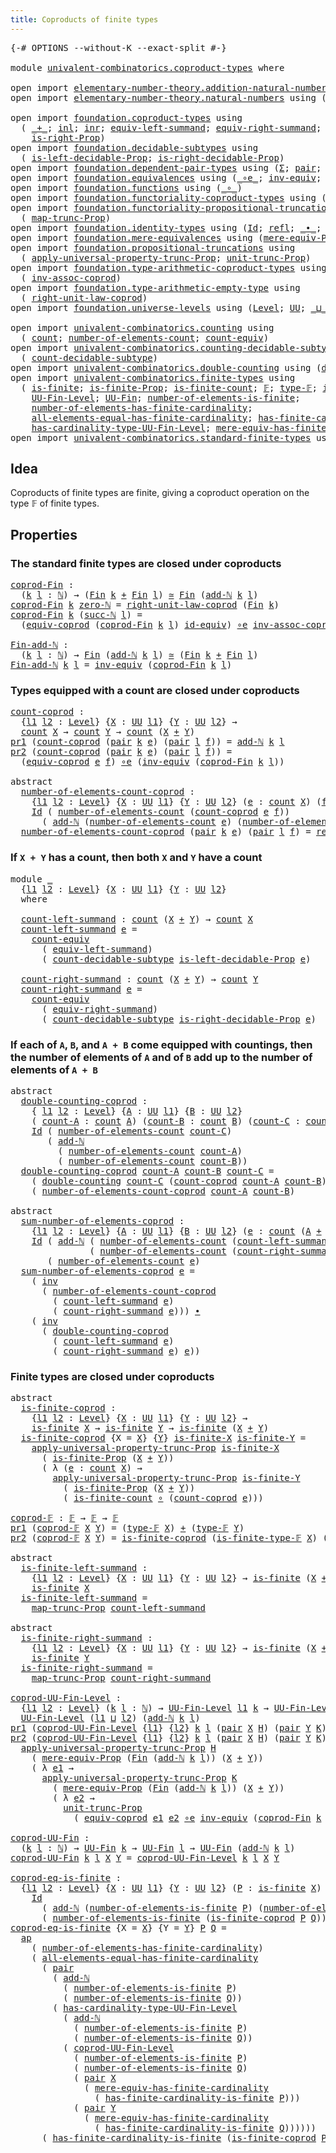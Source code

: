 ```yaml
---
title: Coproducts of finite types
---
```


<pre class="Agda"><a id="52" class="Symbol">{-#</a> <a id="56" class="Keyword">OPTIONS</a> <a id="64" class="Pragma">--without-K</a> <a id="76" class="Pragma">--exact-split</a> <a id="90" class="Symbol">#-}</a>

<a id="95" class="Keyword">module</a> <a id="102" href="univalent-combinatorics.coproduct-types.html" class="Module">univalent-combinatorics.coproduct-types</a> <a id="142" class="Keyword">where</a>

<a id="149" class="Keyword">open</a> <a id="154" class="Keyword">import</a> <a id="161" href="elementary-number-theory.addition-natural-numbers.html" class="Module">elementary-number-theory.addition-natural-numbers</a> <a id="211" class="Keyword">using</a> <a id="217" class="Symbol">(</a><a id="218" href="elementary-number-theory.addition-natural-numbers.html#1096" class="Function">add-ℕ</a><a id="223" class="Symbol">)</a>
<a id="225" class="Keyword">open</a> <a id="230" class="Keyword">import</a> <a id="237" href="elementary-number-theory.natural-numbers.html" class="Module">elementary-number-theory.natural-numbers</a> <a id="278" class="Keyword">using</a> <a id="284" class="Symbol">(</a><a id="285" href="elementary-number-theory.natural-numbers.html#1548" class="Datatype">ℕ</a><a id="286" class="Symbol">;</a> <a id="288" href="elementary-number-theory.natural-numbers.html#1569" class="InductiveConstructor">zero-ℕ</a><a id="294" class="Symbol">;</a> <a id="296" href="elementary-number-theory.natural-numbers.html#1582" class="InductiveConstructor">succ-ℕ</a><a id="302" class="Symbol">)</a>

<a id="305" class="Keyword">open</a> <a id="310" class="Keyword">import</a> <a id="317" href="foundation.coproduct-types.html" class="Module">foundation.coproduct-types</a> <a id="344" class="Keyword">using</a>
  <a id="352" class="Symbol">(</a> <a id="354" href="foundation.coproduct-types.html#1181" class="Datatype Operator">_+_</a><a id="357" class="Symbol">;</a> <a id="359" href="foundation.coproduct-types.html#1249" class="InductiveConstructor">inl</a><a id="362" class="Symbol">;</a> <a id="364" href="foundation.coproduct-types.html#1267" class="InductiveConstructor">inr</a><a id="367" class="Symbol">;</a> <a id="369" href="foundation.coproduct-types.html#3430" class="Function">equiv-left-summand</a><a id="387" class="Symbol">;</a> <a id="389" href="foundation.coproduct-types.html#4460" class="Function">equiv-right-summand</a><a id="408" class="Symbol">;</a> <a id="410" href="foundation.coproduct-types.html#1641" class="Function">is-left-Prop</a><a id="422" class="Symbol">;</a>
    <a id="428" href="foundation.coproduct-types.html#1935" class="Function">is-right-Prop</a><a id="441" class="Symbol">)</a>
<a id="443" class="Keyword">open</a> <a id="448" class="Keyword">import</a> <a id="455" href="foundation.decidable-subtypes.html" class="Module">foundation.decidable-subtypes</a> <a id="485" class="Keyword">using</a>
  <a id="493" class="Symbol">(</a> <a id="495" href="foundation.decidable-subtypes.html#3866" class="Function">is-left-decidable-Prop</a><a id="517" class="Symbol">;</a> <a id="519" href="foundation.decidable-subtypes.html#4263" class="Function">is-right-decidable-Prop</a><a id="542" class="Symbol">)</a>
<a id="544" class="Keyword">open</a> <a id="549" class="Keyword">import</a> <a id="556" href="foundation.dependent-pair-types.html" class="Module">foundation.dependent-pair-types</a> <a id="588" class="Keyword">using</a> <a id="594" class="Symbol">(</a><a id="595" href="foundation-core.dependent-pair-types.html#515" class="Record">Σ</a><a id="596" class="Symbol">;</a> <a id="598" href="foundation-core.dependent-pair-types.html#588" class="InductiveConstructor">pair</a><a id="602" class="Symbol">;</a> <a id="604" href="foundation-core.dependent-pair-types.html#605" class="Field">pr1</a><a id="607" class="Symbol">;</a> <a id="609" href="foundation-core.dependent-pair-types.html#617" class="Field">pr2</a><a id="612" class="Symbol">)</a>
<a id="614" class="Keyword">open</a> <a id="619" class="Keyword">import</a> <a id="626" href="foundation.equivalences.html" class="Module">foundation.equivalences</a> <a id="650" class="Keyword">using</a> <a id="656" class="Symbol">(</a><a id="657" href="foundation-core.equivalences.html#7869" class="Function Operator">_∘e_</a><a id="661" class="Symbol">;</a> <a id="663" href="foundation-core.equivalences.html#5721" class="Function">inv-equiv</a><a id="672" class="Symbol">;</a> <a id="674" href="foundation-core.equivalences.html#1621" class="Function Operator">_≃_</a><a id="677" class="Symbol">;</a> <a id="679" href="foundation-core.equivalences.html#2494" class="Function">id-equiv</a><a id="687" class="Symbol">)</a>
<a id="689" class="Keyword">open</a> <a id="694" class="Keyword">import</a> <a id="701" href="foundation.functions.html" class="Module">foundation.functions</a> <a id="722" class="Keyword">using</a> <a id="728" class="Symbol">(</a><a id="729" href="foundation-core.functions.html#420" class="Function Operator">_∘_</a><a id="732" class="Symbol">)</a>
<a id="734" class="Keyword">open</a> <a id="739" class="Keyword">import</a> <a id="746" href="foundation.functoriality-coproduct-types.html" class="Module">foundation.functoriality-coproduct-types</a> <a id="787" class="Keyword">using</a> <a id="793" class="Symbol">(</a><a id="794" href="foundation.functoriality-coproduct-types.html#7399" class="Function">equiv-coprod</a><a id="806" class="Symbol">)</a>
<a id="808" class="Keyword">open</a> <a id="813" class="Keyword">import</a> <a id="820" href="foundation.functoriality-propositional-truncation.html" class="Module">foundation.functoriality-propositional-truncation</a> <a id="870" class="Keyword">using</a>
  <a id="878" class="Symbol">(</a> <a id="880" href="foundation.functoriality-propositional-truncation.html#1456" class="Function">map-trunc-Prop</a><a id="894" class="Symbol">)</a>
<a id="896" class="Keyword">open</a> <a id="901" class="Keyword">import</a> <a id="908" href="foundation.identity-types.html" class="Module">foundation.identity-types</a> <a id="934" class="Keyword">using</a> <a id="940" class="Symbol">(</a><a id="941" href="foundation-core.identity-types.html#1767" class="Datatype">Id</a><a id="943" class="Symbol">;</a> <a id="945" href="foundation-core.identity-types.html#1820" class="InductiveConstructor">refl</a><a id="949" class="Symbol">;</a> <a id="951" href="foundation-core.identity-types.html#2425" class="Function Operator">_∙_</a><a id="954" class="Symbol">;</a> <a id="956" href="foundation-core.identity-types.html#2729" class="Function">inv</a><a id="959" class="Symbol">;</a> <a id="961" href="foundation-core.identity-types.html#4003" class="Function">ap</a><a id="963" class="Symbol">)</a>
<a id="965" class="Keyword">open</a> <a id="970" class="Keyword">import</a> <a id="977" href="foundation.mere-equivalences.html" class="Module">foundation.mere-equivalences</a> <a id="1006" class="Keyword">using</a> <a id="1012" class="Symbol">(</a><a id="1013" href="foundation.mere-equivalences.html#1301" class="Function">mere-equiv-Prop</a><a id="1028" class="Symbol">)</a>
<a id="1030" class="Keyword">open</a> <a id="1035" class="Keyword">import</a> <a id="1042" href="foundation.propositional-truncations.html" class="Module">foundation.propositional-truncations</a> <a id="1079" class="Keyword">using</a>
  <a id="1087" class="Symbol">(</a> <a id="1089" href="foundation.propositional-truncations.html#5775" class="Function">apply-universal-property-trunc-Prop</a><a id="1124" class="Symbol">;</a> <a id="1126" href="foundation.propositional-truncations.html#2293" class="Function">unit-trunc-Prop</a><a id="1141" class="Symbol">)</a>
<a id="1143" class="Keyword">open</a> <a id="1148" class="Keyword">import</a> <a id="1155" href="foundation.type-arithmetic-coproduct-types.html" class="Module">foundation.type-arithmetic-coproduct-types</a> <a id="1198" class="Keyword">using</a>
  <a id="1206" class="Symbol">(</a> <a id="1208" href="foundation.type-arithmetic-coproduct-types.html#3666" class="Function">inv-assoc-coprod</a><a id="1224" class="Symbol">)</a>
<a id="1226" class="Keyword">open</a> <a id="1231" class="Keyword">import</a> <a id="1238" href="foundation.type-arithmetic-empty-type.html" class="Module">foundation.type-arithmetic-empty-type</a> <a id="1276" class="Keyword">using</a>
  <a id="1284" class="Symbol">(</a> <a id="1286" href="foundation.type-arithmetic-empty-type.html#10598" class="Function">right-unit-law-coprod</a><a id="1307" class="Symbol">)</a>
<a id="1309" class="Keyword">open</a> <a id="1314" class="Keyword">import</a> <a id="1321" href="foundation.universe-levels.html" class="Module">foundation.universe-levels</a> <a id="1348" class="Keyword">using</a> <a id="1354" class="Symbol">(</a><a id="1355" href="Agda.Primitive.html#597" class="Postulate">Level</a><a id="1360" class="Symbol">;</a> <a id="1362" href="foundation-core.universe-levels.html#235" class="Primitive">UU</a><a id="1364" class="Symbol">;</a> <a id="1366" href="Agda.Primitive.html#810" class="Primitive Operator">_⊔_</a><a id="1369" class="Symbol">)</a>

<a id="1372" class="Keyword">open</a> <a id="1377" class="Keyword">import</a> <a id="1384" href="univalent-combinatorics.counting.html" class="Module">univalent-combinatorics.counting</a> <a id="1417" class="Keyword">using</a>
  <a id="1425" class="Symbol">(</a> <a id="1427" href="univalent-combinatorics.counting.html#1901" class="Function">count</a><a id="1432" class="Symbol">;</a> <a id="1434" href="univalent-combinatorics.counting.html#2029" class="Function">number-of-elements-count</a><a id="1458" class="Symbol">;</a> <a id="1460" href="univalent-combinatorics.counting.html#3395" class="Function">count-equiv</a><a id="1471" class="Symbol">)</a>
<a id="1473" class="Keyword">open</a> <a id="1478" class="Keyword">import</a> <a id="1485" href="univalent-combinatorics.counting-decidable-subtypes.html" class="Module">univalent-combinatorics.counting-decidable-subtypes</a> <a id="1537" class="Keyword">using</a>
  <a id="1545" class="Symbol">(</a> <a id="1547" href="univalent-combinatorics.counting-decidable-subtypes.html#4574" class="Function">count-decidable-subtype</a><a id="1570" class="Symbol">)</a>
<a id="1572" class="Keyword">open</a> <a id="1577" class="Keyword">import</a> <a id="1584" href="univalent-combinatorics.double-counting.html" class="Module">univalent-combinatorics.double-counting</a> <a id="1624" class="Keyword">using</a> <a id="1630" class="Symbol">(</a><a id="1631" href="univalent-combinatorics.double-counting.html#1110" class="Function">double-counting</a><a id="1646" class="Symbol">)</a>
<a id="1648" class="Keyword">open</a> <a id="1653" class="Keyword">import</a> <a id="1660" href="univalent-combinatorics.finite-types.html" class="Module">univalent-combinatorics.finite-types</a> <a id="1697" class="Keyword">using</a>
  <a id="1705" class="Symbol">(</a> <a id="1707" href="univalent-combinatorics.finite-types.html#4134" class="Function">is-finite</a><a id="1716" class="Symbol">;</a> <a id="1718" href="univalent-combinatorics.finite-types.html#4043" class="Function">is-finite-Prop</a><a id="1732" class="Symbol">;</a> <a id="1734" href="univalent-combinatorics.finite-types.html#4373" class="Function">is-finite-count</a><a id="1749" class="Symbol">;</a> <a id="1751" href="univalent-combinatorics.finite-types.html#4873" class="Function">𝔽</a><a id="1752" class="Symbol">;</a> <a id="1754" href="univalent-combinatorics.finite-types.html#4912" class="Function">type-𝔽</a><a id="1760" class="Symbol">;</a> <a id="1762" href="univalent-combinatorics.finite-types.html#4957" class="Function">is-finite-type-𝔽</a><a id="1778" class="Symbol">;</a>
    <a id="1784" href="univalent-combinatorics.finite-types.html#5385" class="Function">UU-Fin-Level</a><a id="1796" class="Symbol">;</a> <a id="1798" href="univalent-combinatorics.finite-types.html#5852" class="Function">UU-Fin</a><a id="1804" class="Symbol">;</a> <a id="1806" href="univalent-combinatorics.finite-types.html#12633" class="Function">number-of-elements-is-finite</a><a id="1834" class="Symbol">;</a>
    <a id="1840" href="univalent-combinatorics.finite-types.html#6290" class="Function">number-of-elements-has-finite-cardinality</a><a id="1881" class="Symbol">;</a>
    <a id="1887" href="univalent-combinatorics.finite-types.html#10667" class="Function">all-elements-equal-has-finite-cardinality</a><a id="1928" class="Symbol">;</a> <a id="1930" href="univalent-combinatorics.finite-types.html#12396" class="Function">has-finite-cardinality-is-finite</a><a id="1962" class="Symbol">;</a>
    <a id="1968" href="univalent-combinatorics.finite-types.html#5588" class="Function">has-cardinality-type-UU-Fin-Level</a><a id="2001" class="Symbol">;</a> <a id="2003" href="univalent-combinatorics.finite-types.html#6450" class="Function">mere-equiv-has-finite-cardinality</a><a id="2036" class="Symbol">)</a>
<a id="2038" class="Keyword">open</a> <a id="2043" class="Keyword">import</a> <a id="2050" href="univalent-combinatorics.standard-finite-types.html" class="Module">univalent-combinatorics.standard-finite-types</a> <a id="2096" class="Keyword">using</a> <a id="2102" class="Symbol">(</a><a id="2103" href="univalent-combinatorics.standard-finite-types.html#2392" class="Function">Fin</a><a id="2106" class="Symbol">)</a>
</pre>
## Idea

Coproducts of finite types are finite, giving a coproduct operation on the type 𝔽 of finite types.

## Properties

### The standard finite types are closed under coproducts

<pre class="Agda"><a id="coprod-Fin"></a><a id="2304" href="univalent-combinatorics.coproduct-types.html#2304" class="Function">coprod-Fin</a> <a id="2315" class="Symbol">:</a>
  <a id="2319" class="Symbol">(</a><a id="2320" href="univalent-combinatorics.coproduct-types.html#2320" class="Bound">k</a> <a id="2322" href="univalent-combinatorics.coproduct-types.html#2322" class="Bound">l</a> <a id="2324" class="Symbol">:</a> <a id="2326" href="elementary-number-theory.natural-numbers.html#1548" class="Datatype">ℕ</a><a id="2327" class="Symbol">)</a> <a id="2329" class="Symbol">→</a> <a id="2331" class="Symbol">(</a><a id="2332" href="univalent-combinatorics.standard-finite-types.html#2392" class="Function">Fin</a> <a id="2336" href="univalent-combinatorics.coproduct-types.html#2320" class="Bound">k</a> <a id="2338" href="foundation.coproduct-types.html#1181" class="Datatype Operator">+</a> <a id="2340" href="univalent-combinatorics.standard-finite-types.html#2392" class="Function">Fin</a> <a id="2344" href="univalent-combinatorics.coproduct-types.html#2322" class="Bound">l</a><a id="2345" class="Symbol">)</a> <a id="2347" href="foundation-core.equivalences.html#1621" class="Function Operator">≃</a> <a id="2349" href="univalent-combinatorics.standard-finite-types.html#2392" class="Function">Fin</a> <a id="2353" class="Symbol">(</a><a id="2354" href="elementary-number-theory.addition-natural-numbers.html#1096" class="Function">add-ℕ</a> <a id="2360" href="univalent-combinatorics.coproduct-types.html#2320" class="Bound">k</a> <a id="2362" href="univalent-combinatorics.coproduct-types.html#2322" class="Bound">l</a><a id="2363" class="Symbol">)</a>
<a id="2365" href="univalent-combinatorics.coproduct-types.html#2304" class="Function">coprod-Fin</a> <a id="2376" href="univalent-combinatorics.coproduct-types.html#2376" class="Bound">k</a> <a id="2378" href="elementary-number-theory.natural-numbers.html#1569" class="InductiveConstructor">zero-ℕ</a> <a id="2385" class="Symbol">=</a> <a id="2387" href="foundation.type-arithmetic-empty-type.html#10598" class="Function">right-unit-law-coprod</a> <a id="2409" class="Symbol">(</a><a id="2410" href="univalent-combinatorics.standard-finite-types.html#2392" class="Function">Fin</a> <a id="2414" href="univalent-combinatorics.coproduct-types.html#2376" class="Bound">k</a><a id="2415" class="Symbol">)</a>
<a id="2417" href="univalent-combinatorics.coproduct-types.html#2304" class="Function">coprod-Fin</a> <a id="2428" href="univalent-combinatorics.coproduct-types.html#2428" class="Bound">k</a> <a id="2430" class="Symbol">(</a><a id="2431" href="elementary-number-theory.natural-numbers.html#1582" class="InductiveConstructor">succ-ℕ</a> <a id="2438" href="univalent-combinatorics.coproduct-types.html#2438" class="Bound">l</a><a id="2439" class="Symbol">)</a> <a id="2441" class="Symbol">=</a>
  <a id="2445" class="Symbol">(</a><a id="2446" href="foundation.functoriality-coproduct-types.html#7399" class="Function">equiv-coprod</a> <a id="2459" class="Symbol">(</a><a id="2460" href="univalent-combinatorics.coproduct-types.html#2304" class="Function">coprod-Fin</a> <a id="2471" href="univalent-combinatorics.coproduct-types.html#2428" class="Bound">k</a> <a id="2473" href="univalent-combinatorics.coproduct-types.html#2438" class="Bound">l</a><a id="2474" class="Symbol">)</a> <a id="2476" href="foundation-core.equivalences.html#2494" class="Function">id-equiv</a><a id="2484" class="Symbol">)</a> <a id="2486" href="foundation-core.equivalences.html#7869" class="Function Operator">∘e</a> <a id="2489" href="foundation.type-arithmetic-coproduct-types.html#3666" class="Function">inv-assoc-coprod</a>

<a id="Fin-add-ℕ"></a><a id="2507" href="univalent-combinatorics.coproduct-types.html#2507" class="Function">Fin-add-ℕ</a> <a id="2517" class="Symbol">:</a>
  <a id="2521" class="Symbol">(</a><a id="2522" href="univalent-combinatorics.coproduct-types.html#2522" class="Bound">k</a> <a id="2524" href="univalent-combinatorics.coproduct-types.html#2524" class="Bound">l</a> <a id="2526" class="Symbol">:</a> <a id="2528" href="elementary-number-theory.natural-numbers.html#1548" class="Datatype">ℕ</a><a id="2529" class="Symbol">)</a> <a id="2531" class="Symbol">→</a> <a id="2533" href="univalent-combinatorics.standard-finite-types.html#2392" class="Function">Fin</a> <a id="2537" class="Symbol">(</a><a id="2538" href="elementary-number-theory.addition-natural-numbers.html#1096" class="Function">add-ℕ</a> <a id="2544" href="univalent-combinatorics.coproduct-types.html#2522" class="Bound">k</a> <a id="2546" href="univalent-combinatorics.coproduct-types.html#2524" class="Bound">l</a><a id="2547" class="Symbol">)</a> <a id="2549" href="foundation-core.equivalences.html#1621" class="Function Operator">≃</a> <a id="2551" class="Symbol">(</a><a id="2552" href="univalent-combinatorics.standard-finite-types.html#2392" class="Function">Fin</a> <a id="2556" href="univalent-combinatorics.coproduct-types.html#2522" class="Bound">k</a> <a id="2558" href="foundation.coproduct-types.html#1181" class="Datatype Operator">+</a> <a id="2560" href="univalent-combinatorics.standard-finite-types.html#2392" class="Function">Fin</a> <a id="2564" href="univalent-combinatorics.coproduct-types.html#2524" class="Bound">l</a><a id="2565" class="Symbol">)</a>
<a id="2567" href="univalent-combinatorics.coproduct-types.html#2507" class="Function">Fin-add-ℕ</a> <a id="2577" href="univalent-combinatorics.coproduct-types.html#2577" class="Bound">k</a> <a id="2579" href="univalent-combinatorics.coproduct-types.html#2579" class="Bound">l</a> <a id="2581" class="Symbol">=</a> <a id="2583" href="foundation-core.equivalences.html#5721" class="Function">inv-equiv</a> <a id="2593" class="Symbol">(</a><a id="2594" href="univalent-combinatorics.coproduct-types.html#2304" class="Function">coprod-Fin</a> <a id="2605" href="univalent-combinatorics.coproduct-types.html#2577" class="Bound">k</a> <a id="2607" href="univalent-combinatorics.coproduct-types.html#2579" class="Bound">l</a><a id="2608" class="Symbol">)</a>
</pre>
### Types equipped with a count are closed under coproducts

<pre class="Agda"><a id="count-coprod"></a><a id="2684" href="univalent-combinatorics.coproduct-types.html#2684" class="Function">count-coprod</a> <a id="2697" class="Symbol">:</a>
  <a id="2701" class="Symbol">{</a><a id="2702" href="univalent-combinatorics.coproduct-types.html#2702" class="Bound">l1</a> <a id="2705" href="univalent-combinatorics.coproduct-types.html#2705" class="Bound">l2</a> <a id="2708" class="Symbol">:</a> <a id="2710" href="Agda.Primitive.html#597" class="Postulate">Level</a><a id="2715" class="Symbol">}</a> <a id="2717" class="Symbol">{</a><a id="2718" href="univalent-combinatorics.coproduct-types.html#2718" class="Bound">X</a> <a id="2720" class="Symbol">:</a> <a id="2722" href="foundation-core.universe-levels.html#235" class="Primitive">UU</a> <a id="2725" href="univalent-combinatorics.coproduct-types.html#2702" class="Bound">l1</a><a id="2727" class="Symbol">}</a> <a id="2729" class="Symbol">{</a><a id="2730" href="univalent-combinatorics.coproduct-types.html#2730" class="Bound">Y</a> <a id="2732" class="Symbol">:</a> <a id="2734" href="foundation-core.universe-levels.html#235" class="Primitive">UU</a> <a id="2737" href="univalent-combinatorics.coproduct-types.html#2705" class="Bound">l2</a><a id="2739" class="Symbol">}</a> <a id="2741" class="Symbol">→</a>
  <a id="2745" href="univalent-combinatorics.counting.html#1901" class="Function">count</a> <a id="2751" href="univalent-combinatorics.coproduct-types.html#2718" class="Bound">X</a> <a id="2753" class="Symbol">→</a> <a id="2755" href="univalent-combinatorics.counting.html#1901" class="Function">count</a> <a id="2761" href="univalent-combinatorics.coproduct-types.html#2730" class="Bound">Y</a> <a id="2763" class="Symbol">→</a> <a id="2765" href="univalent-combinatorics.counting.html#1901" class="Function">count</a> <a id="2771" class="Symbol">(</a><a id="2772" href="univalent-combinatorics.coproduct-types.html#2718" class="Bound">X</a> <a id="2774" href="foundation.coproduct-types.html#1181" class="Datatype Operator">+</a> <a id="2776" href="univalent-combinatorics.coproduct-types.html#2730" class="Bound">Y</a><a id="2777" class="Symbol">)</a>
<a id="2779" href="foundation-core.dependent-pair-types.html#605" class="Field">pr1</a> <a id="2783" class="Symbol">(</a><a id="2784" href="univalent-combinatorics.coproduct-types.html#2684" class="Function">count-coprod</a> <a id="2797" class="Symbol">(</a><a id="2798" href="foundation-core.dependent-pair-types.html#588" class="InductiveConstructor">pair</a> <a id="2803" href="univalent-combinatorics.coproduct-types.html#2803" class="Bound">k</a> <a id="2805" href="univalent-combinatorics.coproduct-types.html#2805" class="Bound">e</a><a id="2806" class="Symbol">)</a> <a id="2808" class="Symbol">(</a><a id="2809" href="foundation-core.dependent-pair-types.html#588" class="InductiveConstructor">pair</a> <a id="2814" href="univalent-combinatorics.coproduct-types.html#2814" class="Bound">l</a> <a id="2816" href="univalent-combinatorics.coproduct-types.html#2816" class="Bound">f</a><a id="2817" class="Symbol">))</a> <a id="2820" class="Symbol">=</a> <a id="2822" href="elementary-number-theory.addition-natural-numbers.html#1096" class="Function">add-ℕ</a> <a id="2828" href="univalent-combinatorics.coproduct-types.html#2803" class="Bound">k</a> <a id="2830" href="univalent-combinatorics.coproduct-types.html#2814" class="Bound">l</a>
<a id="2832" href="foundation-core.dependent-pair-types.html#617" class="Field">pr2</a> <a id="2836" class="Symbol">(</a><a id="2837" href="univalent-combinatorics.coproduct-types.html#2684" class="Function">count-coprod</a> <a id="2850" class="Symbol">(</a><a id="2851" href="foundation-core.dependent-pair-types.html#588" class="InductiveConstructor">pair</a> <a id="2856" href="univalent-combinatorics.coproduct-types.html#2856" class="Bound">k</a> <a id="2858" href="univalent-combinatorics.coproduct-types.html#2858" class="Bound">e</a><a id="2859" class="Symbol">)</a> <a id="2861" class="Symbol">(</a><a id="2862" href="foundation-core.dependent-pair-types.html#588" class="InductiveConstructor">pair</a> <a id="2867" href="univalent-combinatorics.coproduct-types.html#2867" class="Bound">l</a> <a id="2869" href="univalent-combinatorics.coproduct-types.html#2869" class="Bound">f</a><a id="2870" class="Symbol">))</a> <a id="2873" class="Symbol">=</a>
  <a id="2877" class="Symbol">(</a><a id="2878" href="foundation.functoriality-coproduct-types.html#7399" class="Function">equiv-coprod</a> <a id="2891" href="univalent-combinatorics.coproduct-types.html#2858" class="Bound">e</a> <a id="2893" href="univalent-combinatorics.coproduct-types.html#2869" class="Bound">f</a><a id="2894" class="Symbol">)</a> <a id="2896" href="foundation-core.equivalences.html#7869" class="Function Operator">∘e</a> <a id="2899" class="Symbol">(</a><a id="2900" href="foundation-core.equivalences.html#5721" class="Function">inv-equiv</a> <a id="2910" class="Symbol">(</a><a id="2911" href="univalent-combinatorics.coproduct-types.html#2304" class="Function">coprod-Fin</a> <a id="2922" href="univalent-combinatorics.coproduct-types.html#2856" class="Bound">k</a> <a id="2924" href="univalent-combinatorics.coproduct-types.html#2867" class="Bound">l</a><a id="2925" class="Symbol">))</a>

<a id="2929" class="Keyword">abstract</a>
  <a id="number-of-elements-count-coprod"></a><a id="2940" href="univalent-combinatorics.coproduct-types.html#2940" class="Function">number-of-elements-count-coprod</a> <a id="2972" class="Symbol">:</a>
    <a id="2978" class="Symbol">{</a><a id="2979" href="univalent-combinatorics.coproduct-types.html#2979" class="Bound">l1</a> <a id="2982" href="univalent-combinatorics.coproduct-types.html#2982" class="Bound">l2</a> <a id="2985" class="Symbol">:</a> <a id="2987" href="Agda.Primitive.html#597" class="Postulate">Level</a><a id="2992" class="Symbol">}</a> <a id="2994" class="Symbol">{</a><a id="2995" href="univalent-combinatorics.coproduct-types.html#2995" class="Bound">X</a> <a id="2997" class="Symbol">:</a> <a id="2999" href="foundation-core.universe-levels.html#235" class="Primitive">UU</a> <a id="3002" href="univalent-combinatorics.coproduct-types.html#2979" class="Bound">l1</a><a id="3004" class="Symbol">}</a> <a id="3006" class="Symbol">{</a><a id="3007" href="univalent-combinatorics.coproduct-types.html#3007" class="Bound">Y</a> <a id="3009" class="Symbol">:</a> <a id="3011" href="foundation-core.universe-levels.html#235" class="Primitive">UU</a> <a id="3014" href="univalent-combinatorics.coproduct-types.html#2982" class="Bound">l2</a><a id="3016" class="Symbol">}</a> <a id="3018" class="Symbol">(</a><a id="3019" href="univalent-combinatorics.coproduct-types.html#3019" class="Bound">e</a> <a id="3021" class="Symbol">:</a> <a id="3023" href="univalent-combinatorics.counting.html#1901" class="Function">count</a> <a id="3029" href="univalent-combinatorics.coproduct-types.html#2995" class="Bound">X</a><a id="3030" class="Symbol">)</a> <a id="3032" class="Symbol">(</a><a id="3033" href="univalent-combinatorics.coproduct-types.html#3033" class="Bound">f</a> <a id="3035" class="Symbol">:</a> <a id="3037" href="univalent-combinatorics.counting.html#1901" class="Function">count</a> <a id="3043" href="univalent-combinatorics.coproduct-types.html#3007" class="Bound">Y</a><a id="3044" class="Symbol">)</a> <a id="3046" class="Symbol">→</a>
    <a id="3052" href="foundation-core.identity-types.html#1767" class="Datatype">Id</a> <a id="3055" class="Symbol">(</a> <a id="3057" href="univalent-combinatorics.counting.html#2029" class="Function">number-of-elements-count</a> <a id="3082" class="Symbol">(</a><a id="3083" href="univalent-combinatorics.coproduct-types.html#2684" class="Function">count-coprod</a> <a id="3096" href="univalent-combinatorics.coproduct-types.html#3019" class="Bound">e</a> <a id="3098" href="univalent-combinatorics.coproduct-types.html#3033" class="Bound">f</a><a id="3099" class="Symbol">))</a>
      <a id="3108" class="Symbol">(</a> <a id="3110" href="elementary-number-theory.addition-natural-numbers.html#1096" class="Function">add-ℕ</a> <a id="3116" class="Symbol">(</a><a id="3117" href="univalent-combinatorics.counting.html#2029" class="Function">number-of-elements-count</a> <a id="3142" href="univalent-combinatorics.coproduct-types.html#3019" class="Bound">e</a><a id="3143" class="Symbol">)</a> <a id="3145" class="Symbol">(</a><a id="3146" href="univalent-combinatorics.counting.html#2029" class="Function">number-of-elements-count</a> <a id="3171" href="univalent-combinatorics.coproduct-types.html#3033" class="Bound">f</a><a id="3172" class="Symbol">))</a>
  <a id="3177" href="univalent-combinatorics.coproduct-types.html#2940" class="Function">number-of-elements-count-coprod</a> <a id="3209" class="Symbol">(</a><a id="3210" href="foundation-core.dependent-pair-types.html#588" class="InductiveConstructor">pair</a> <a id="3215" href="univalent-combinatorics.coproduct-types.html#3215" class="Bound">k</a> <a id="3217" href="univalent-combinatorics.coproduct-types.html#3217" class="Bound">e</a><a id="3218" class="Symbol">)</a> <a id="3220" class="Symbol">(</a><a id="3221" href="foundation-core.dependent-pair-types.html#588" class="InductiveConstructor">pair</a> <a id="3226" href="univalent-combinatorics.coproduct-types.html#3226" class="Bound">l</a> <a id="3228" href="univalent-combinatorics.coproduct-types.html#3228" class="Bound">f</a><a id="3229" class="Symbol">)</a> <a id="3231" class="Symbol">=</a> <a id="3233" href="foundation-core.identity-types.html#1820" class="InductiveConstructor">refl</a>
</pre>
### If `X + Y` has a count, then both `X` and `Y` have a count

<pre class="Agda"><a id="3315" class="Keyword">module</a> <a id="3322" href="univalent-combinatorics.coproduct-types.html#3322" class="Module">_</a>
  <a id="3326" class="Symbol">{</a><a id="3327" href="univalent-combinatorics.coproduct-types.html#3327" class="Bound">l1</a> <a id="3330" href="univalent-combinatorics.coproduct-types.html#3330" class="Bound">l2</a> <a id="3333" class="Symbol">:</a> <a id="3335" href="Agda.Primitive.html#597" class="Postulate">Level</a><a id="3340" class="Symbol">}</a> <a id="3342" class="Symbol">{</a><a id="3343" href="univalent-combinatorics.coproduct-types.html#3343" class="Bound">X</a> <a id="3345" class="Symbol">:</a> <a id="3347" href="foundation-core.universe-levels.html#235" class="Primitive">UU</a> <a id="3350" href="univalent-combinatorics.coproduct-types.html#3327" class="Bound">l1</a><a id="3352" class="Symbol">}</a> <a id="3354" class="Symbol">{</a><a id="3355" href="univalent-combinatorics.coproduct-types.html#3355" class="Bound">Y</a> <a id="3357" class="Symbol">:</a> <a id="3359" href="foundation-core.universe-levels.html#235" class="Primitive">UU</a> <a id="3362" href="univalent-combinatorics.coproduct-types.html#3330" class="Bound">l2</a><a id="3364" class="Symbol">}</a>
  <a id="3368" class="Keyword">where</a>
  
  <a id="3379" href="univalent-combinatorics.coproduct-types.html#3379" class="Function">count-left-summand</a> <a id="3398" class="Symbol">:</a> <a id="3400" href="univalent-combinatorics.counting.html#1901" class="Function">count</a> <a id="3406" class="Symbol">(</a><a id="3407" href="univalent-combinatorics.coproduct-types.html#3343" class="Bound">X</a> <a id="3409" href="foundation.coproduct-types.html#1181" class="Datatype Operator">+</a> <a id="3411" href="univalent-combinatorics.coproduct-types.html#3355" class="Bound">Y</a><a id="3412" class="Symbol">)</a> <a id="3414" class="Symbol">→</a> <a id="3416" href="univalent-combinatorics.counting.html#1901" class="Function">count</a> <a id="3422" href="univalent-combinatorics.coproduct-types.html#3343" class="Bound">X</a>
  <a id="3426" href="univalent-combinatorics.coproduct-types.html#3379" class="Function">count-left-summand</a> <a id="3445" href="univalent-combinatorics.coproduct-types.html#3445" class="Bound">e</a> <a id="3447" class="Symbol">=</a>
    <a id="3453" href="univalent-combinatorics.counting.html#3395" class="Function">count-equiv</a>
      <a id="3471" class="Symbol">(</a> <a id="3473" href="foundation.coproduct-types.html#3430" class="Function">equiv-left-summand</a><a id="3491" class="Symbol">)</a>
      <a id="3499" class="Symbol">(</a> <a id="3501" href="univalent-combinatorics.counting-decidable-subtypes.html#4574" class="Function">count-decidable-subtype</a> <a id="3525" href="foundation.decidable-subtypes.html#3866" class="Function">is-left-decidable-Prop</a> <a id="3548" href="univalent-combinatorics.coproduct-types.html#3445" class="Bound">e</a><a id="3549" class="Symbol">)</a>

  <a id="3554" href="univalent-combinatorics.coproduct-types.html#3554" class="Function">count-right-summand</a> <a id="3574" class="Symbol">:</a> <a id="3576" href="univalent-combinatorics.counting.html#1901" class="Function">count</a> <a id="3582" class="Symbol">(</a><a id="3583" href="univalent-combinatorics.coproduct-types.html#3343" class="Bound">X</a> <a id="3585" href="foundation.coproduct-types.html#1181" class="Datatype Operator">+</a> <a id="3587" href="univalent-combinatorics.coproduct-types.html#3355" class="Bound">Y</a><a id="3588" class="Symbol">)</a> <a id="3590" class="Symbol">→</a> <a id="3592" href="univalent-combinatorics.counting.html#1901" class="Function">count</a> <a id="3598" href="univalent-combinatorics.coproduct-types.html#3355" class="Bound">Y</a>
  <a id="3602" href="univalent-combinatorics.coproduct-types.html#3554" class="Function">count-right-summand</a> <a id="3622" href="univalent-combinatorics.coproduct-types.html#3622" class="Bound">e</a> <a id="3624" class="Symbol">=</a>
    <a id="3630" href="univalent-combinatorics.counting.html#3395" class="Function">count-equiv</a>
      <a id="3648" class="Symbol">(</a> <a id="3650" href="foundation.coproduct-types.html#4460" class="Function">equiv-right-summand</a><a id="3669" class="Symbol">)</a>
      <a id="3677" class="Symbol">(</a> <a id="3679" href="univalent-combinatorics.counting-decidable-subtypes.html#4574" class="Function">count-decidable-subtype</a> <a id="3703" href="foundation.decidable-subtypes.html#4263" class="Function">is-right-decidable-Prop</a> <a id="3727" href="univalent-combinatorics.coproduct-types.html#3622" class="Bound">e</a><a id="3728" class="Symbol">)</a>
</pre>
### If each of `A`, `B`, and `A + B` come equipped with countings, then the number of elements of `A` and of `B` add up to the number of elements of `A + B`

<pre class="Agda"><a id="3901" class="Keyword">abstract</a>
  <a id="double-counting-coprod"></a><a id="3912" href="univalent-combinatorics.coproduct-types.html#3912" class="Function">double-counting-coprod</a> <a id="3935" class="Symbol">:</a>
    <a id="3941" class="Symbol">{</a> <a id="3943" href="univalent-combinatorics.coproduct-types.html#3943" class="Bound">l1</a> <a id="3946" href="univalent-combinatorics.coproduct-types.html#3946" class="Bound">l2</a> <a id="3949" class="Symbol">:</a> <a id="3951" href="Agda.Primitive.html#597" class="Postulate">Level</a><a id="3956" class="Symbol">}</a> <a id="3958" class="Symbol">{</a><a id="3959" href="univalent-combinatorics.coproduct-types.html#3959" class="Bound">A</a> <a id="3961" class="Symbol">:</a> <a id="3963" href="foundation-core.universe-levels.html#235" class="Primitive">UU</a> <a id="3966" href="univalent-combinatorics.coproduct-types.html#3943" class="Bound">l1</a><a id="3968" class="Symbol">}</a> <a id="3970" class="Symbol">{</a><a id="3971" href="univalent-combinatorics.coproduct-types.html#3971" class="Bound">B</a> <a id="3973" class="Symbol">:</a> <a id="3975" href="foundation-core.universe-levels.html#235" class="Primitive">UU</a> <a id="3978" href="univalent-combinatorics.coproduct-types.html#3946" class="Bound">l2</a><a id="3980" class="Symbol">}</a>
    <a id="3986" class="Symbol">(</a> <a id="3988" href="univalent-combinatorics.coproduct-types.html#3988" class="Bound">count-A</a> <a id="3996" class="Symbol">:</a> <a id="3998" href="univalent-combinatorics.counting.html#1901" class="Function">count</a> <a id="4004" href="univalent-combinatorics.coproduct-types.html#3959" class="Bound">A</a><a id="4005" class="Symbol">)</a> <a id="4007" class="Symbol">(</a><a id="4008" href="univalent-combinatorics.coproduct-types.html#4008" class="Bound">count-B</a> <a id="4016" class="Symbol">:</a> <a id="4018" href="univalent-combinatorics.counting.html#1901" class="Function">count</a> <a id="4024" href="univalent-combinatorics.coproduct-types.html#3971" class="Bound">B</a><a id="4025" class="Symbol">)</a> <a id="4027" class="Symbol">(</a><a id="4028" href="univalent-combinatorics.coproduct-types.html#4028" class="Bound">count-C</a> <a id="4036" class="Symbol">:</a> <a id="4038" href="univalent-combinatorics.counting.html#1901" class="Function">count</a> <a id="4044" class="Symbol">(</a><a id="4045" href="univalent-combinatorics.coproduct-types.html#3959" class="Bound">A</a> <a id="4047" href="foundation.coproduct-types.html#1181" class="Datatype Operator">+</a> <a id="4049" href="univalent-combinatorics.coproduct-types.html#3971" class="Bound">B</a><a id="4050" class="Symbol">))</a> <a id="4053" class="Symbol">→</a>
    <a id="4059" href="foundation-core.identity-types.html#1767" class="Datatype">Id</a> <a id="4062" class="Symbol">(</a> <a id="4064" href="univalent-combinatorics.counting.html#2029" class="Function">number-of-elements-count</a> <a id="4089" href="univalent-combinatorics.coproduct-types.html#4028" class="Bound">count-C</a><a id="4096" class="Symbol">)</a>
       <a id="4105" class="Symbol">(</a> <a id="4107" href="elementary-number-theory.addition-natural-numbers.html#1096" class="Function">add-ℕ</a>
         <a id="4122" class="Symbol">(</a> <a id="4124" href="univalent-combinatorics.counting.html#2029" class="Function">number-of-elements-count</a> <a id="4149" href="univalent-combinatorics.coproduct-types.html#3988" class="Bound">count-A</a><a id="4156" class="Symbol">)</a>
         <a id="4167" class="Symbol">(</a> <a id="4169" href="univalent-combinatorics.counting.html#2029" class="Function">number-of-elements-count</a> <a id="4194" href="univalent-combinatorics.coproduct-types.html#4008" class="Bound">count-B</a><a id="4201" class="Symbol">))</a>
  <a id="4206" href="univalent-combinatorics.coproduct-types.html#3912" class="Function">double-counting-coprod</a> <a id="4229" href="univalent-combinatorics.coproduct-types.html#4229" class="Bound">count-A</a> <a id="4237" href="univalent-combinatorics.coproduct-types.html#4237" class="Bound">count-B</a> <a id="4245" href="univalent-combinatorics.coproduct-types.html#4245" class="Bound">count-C</a> <a id="4253" class="Symbol">=</a>
    <a id="4259" class="Symbol">(</a> <a id="4261" href="univalent-combinatorics.double-counting.html#1110" class="Function">double-counting</a> <a id="4277" href="univalent-combinatorics.coproduct-types.html#4245" class="Bound">count-C</a> <a id="4285" class="Symbol">(</a><a id="4286" href="univalent-combinatorics.coproduct-types.html#2684" class="Function">count-coprod</a> <a id="4299" href="univalent-combinatorics.coproduct-types.html#4229" class="Bound">count-A</a> <a id="4307" href="univalent-combinatorics.coproduct-types.html#4237" class="Bound">count-B</a><a id="4314" class="Symbol">))</a> <a id="4317" href="foundation-core.identity-types.html#2425" class="Function Operator">∙</a>
    <a id="4323" class="Symbol">(</a> <a id="4325" href="univalent-combinatorics.coproduct-types.html#2940" class="Function">number-of-elements-count-coprod</a> <a id="4357" href="univalent-combinatorics.coproduct-types.html#4229" class="Bound">count-A</a> <a id="4365" href="univalent-combinatorics.coproduct-types.html#4237" class="Bound">count-B</a><a id="4372" class="Symbol">)</a>

<a id="4375" class="Keyword">abstract</a>
  <a id="sum-number-of-elements-coprod"></a><a id="4386" href="univalent-combinatorics.coproduct-types.html#4386" class="Function">sum-number-of-elements-coprod</a> <a id="4416" class="Symbol">:</a>
    <a id="4422" class="Symbol">{</a><a id="4423" href="univalent-combinatorics.coproduct-types.html#4423" class="Bound">l1</a> <a id="4426" href="univalent-combinatorics.coproduct-types.html#4426" class="Bound">l2</a> <a id="4429" class="Symbol">:</a> <a id="4431" href="Agda.Primitive.html#597" class="Postulate">Level</a><a id="4436" class="Symbol">}</a> <a id="4438" class="Symbol">{</a><a id="4439" href="univalent-combinatorics.coproduct-types.html#4439" class="Bound">A</a> <a id="4441" class="Symbol">:</a> <a id="4443" href="foundation-core.universe-levels.html#235" class="Primitive">UU</a> <a id="4446" href="univalent-combinatorics.coproduct-types.html#4423" class="Bound">l1</a><a id="4448" class="Symbol">}</a> <a id="4450" class="Symbol">{</a><a id="4451" href="univalent-combinatorics.coproduct-types.html#4451" class="Bound">B</a> <a id="4453" class="Symbol">:</a> <a id="4455" href="foundation-core.universe-levels.html#235" class="Primitive">UU</a> <a id="4458" href="univalent-combinatorics.coproduct-types.html#4426" class="Bound">l2</a><a id="4460" class="Symbol">}</a> <a id="4462" class="Symbol">(</a><a id="4463" href="univalent-combinatorics.coproduct-types.html#4463" class="Bound">e</a> <a id="4465" class="Symbol">:</a> <a id="4467" href="univalent-combinatorics.counting.html#1901" class="Function">count</a> <a id="4473" class="Symbol">(</a><a id="4474" href="univalent-combinatorics.coproduct-types.html#4439" class="Bound">A</a> <a id="4476" href="foundation.coproduct-types.html#1181" class="Datatype Operator">+</a> <a id="4478" href="univalent-combinatorics.coproduct-types.html#4451" class="Bound">B</a><a id="4479" class="Symbol">))</a> <a id="4482" class="Symbol">→</a>
    <a id="4488" href="foundation-core.identity-types.html#1767" class="Datatype">Id</a> <a id="4491" class="Symbol">(</a> <a id="4493" href="elementary-number-theory.addition-natural-numbers.html#1096" class="Function">add-ℕ</a> <a id="4499" class="Symbol">(</a> <a id="4501" href="univalent-combinatorics.counting.html#2029" class="Function">number-of-elements-count</a> <a id="4526" class="Symbol">(</a><a id="4527" href="univalent-combinatorics.coproduct-types.html#3379" class="Function">count-left-summand</a> <a id="4546" href="univalent-combinatorics.coproduct-types.html#4463" class="Bound">e</a><a id="4547" class="Symbol">))</a>
               <a id="4565" class="Symbol">(</a> <a id="4567" href="univalent-combinatorics.counting.html#2029" class="Function">number-of-elements-count</a> <a id="4592" class="Symbol">(</a><a id="4593" href="univalent-combinatorics.coproduct-types.html#3554" class="Function">count-right-summand</a> <a id="4613" href="univalent-combinatorics.coproduct-types.html#4463" class="Bound">e</a><a id="4614" class="Symbol">)))</a>
       <a id="4625" class="Symbol">(</a> <a id="4627" href="univalent-combinatorics.counting.html#2029" class="Function">number-of-elements-count</a> <a id="4652" href="univalent-combinatorics.coproduct-types.html#4463" class="Bound">e</a><a id="4653" class="Symbol">)</a>
  <a id="4657" href="univalent-combinatorics.coproduct-types.html#4386" class="Function">sum-number-of-elements-coprod</a> <a id="4687" href="univalent-combinatorics.coproduct-types.html#4687" class="Bound">e</a> <a id="4689" class="Symbol">=</a>
    <a id="4695" class="Symbol">(</a> <a id="4697" href="foundation-core.identity-types.html#2729" class="Function">inv</a>
      <a id="4707" class="Symbol">(</a> <a id="4709" href="univalent-combinatorics.coproduct-types.html#2940" class="Function">number-of-elements-count-coprod</a>
        <a id="4749" class="Symbol">(</a> <a id="4751" href="univalent-combinatorics.coproduct-types.html#3379" class="Function">count-left-summand</a> <a id="4770" href="univalent-combinatorics.coproduct-types.html#4687" class="Bound">e</a><a id="4771" class="Symbol">)</a>
        <a id="4781" class="Symbol">(</a> <a id="4783" href="univalent-combinatorics.coproduct-types.html#3554" class="Function">count-right-summand</a> <a id="4803" href="univalent-combinatorics.coproduct-types.html#4687" class="Bound">e</a><a id="4804" class="Symbol">)))</a> <a id="4808" href="foundation-core.identity-types.html#2425" class="Function Operator">∙</a>
    <a id="4814" class="Symbol">(</a> <a id="4816" href="foundation-core.identity-types.html#2729" class="Function">inv</a>
      <a id="4826" class="Symbol">(</a> <a id="4828" href="univalent-combinatorics.coproduct-types.html#3912" class="Function">double-counting-coprod</a>
        <a id="4859" class="Symbol">(</a> <a id="4861" href="univalent-combinatorics.coproduct-types.html#3379" class="Function">count-left-summand</a> <a id="4880" href="univalent-combinatorics.coproduct-types.html#4687" class="Bound">e</a><a id="4881" class="Symbol">)</a>
        <a id="4891" class="Symbol">(</a> <a id="4893" href="univalent-combinatorics.coproduct-types.html#3554" class="Function">count-right-summand</a> <a id="4913" href="univalent-combinatorics.coproduct-types.html#4687" class="Bound">e</a><a id="4914" class="Symbol">)</a> <a id="4916" href="univalent-combinatorics.coproduct-types.html#4687" class="Bound">e</a><a id="4917" class="Symbol">))</a>
</pre>
### Finite types are closed under coproducts

<pre class="Agda"><a id="4979" class="Keyword">abstract</a>
  <a id="is-finite-coprod"></a><a id="4990" href="univalent-combinatorics.coproduct-types.html#4990" class="Function">is-finite-coprod</a> <a id="5007" class="Symbol">:</a>
    <a id="5013" class="Symbol">{</a><a id="5014" href="univalent-combinatorics.coproduct-types.html#5014" class="Bound">l1</a> <a id="5017" href="univalent-combinatorics.coproduct-types.html#5017" class="Bound">l2</a> <a id="5020" class="Symbol">:</a> <a id="5022" href="Agda.Primitive.html#597" class="Postulate">Level</a><a id="5027" class="Symbol">}</a> <a id="5029" class="Symbol">{</a><a id="5030" href="univalent-combinatorics.coproduct-types.html#5030" class="Bound">X</a> <a id="5032" class="Symbol">:</a> <a id="5034" href="foundation-core.universe-levels.html#235" class="Primitive">UU</a> <a id="5037" href="univalent-combinatorics.coproduct-types.html#5014" class="Bound">l1</a><a id="5039" class="Symbol">}</a> <a id="5041" class="Symbol">{</a><a id="5042" href="univalent-combinatorics.coproduct-types.html#5042" class="Bound">Y</a> <a id="5044" class="Symbol">:</a> <a id="5046" href="foundation-core.universe-levels.html#235" class="Primitive">UU</a> <a id="5049" href="univalent-combinatorics.coproduct-types.html#5017" class="Bound">l2</a><a id="5051" class="Symbol">}</a> <a id="5053" class="Symbol">→</a>
    <a id="5059" href="univalent-combinatorics.finite-types.html#4134" class="Function">is-finite</a> <a id="5069" href="univalent-combinatorics.coproduct-types.html#5030" class="Bound">X</a> <a id="5071" class="Symbol">→</a> <a id="5073" href="univalent-combinatorics.finite-types.html#4134" class="Function">is-finite</a> <a id="5083" href="univalent-combinatorics.coproduct-types.html#5042" class="Bound">Y</a> <a id="5085" class="Symbol">→</a> <a id="5087" href="univalent-combinatorics.finite-types.html#4134" class="Function">is-finite</a> <a id="5097" class="Symbol">(</a><a id="5098" href="univalent-combinatorics.coproduct-types.html#5030" class="Bound">X</a> <a id="5100" href="foundation.coproduct-types.html#1181" class="Datatype Operator">+</a> <a id="5102" href="univalent-combinatorics.coproduct-types.html#5042" class="Bound">Y</a><a id="5103" class="Symbol">)</a>
  <a id="5107" href="univalent-combinatorics.coproduct-types.html#4990" class="Function">is-finite-coprod</a> <a id="5124" class="Symbol">{</a><a id="5125" class="Argument">X</a> <a id="5127" class="Symbol">=</a> <a id="5129" href="univalent-combinatorics.coproduct-types.html#5129" class="Bound">X</a><a id="5130" class="Symbol">}</a> <a id="5132" class="Symbol">{</a><a id="5133" href="univalent-combinatorics.coproduct-types.html#5133" class="Bound">Y</a><a id="5134" class="Symbol">}</a> <a id="5136" href="univalent-combinatorics.coproduct-types.html#5136" class="Bound">is-finite-X</a> <a id="5148" href="univalent-combinatorics.coproduct-types.html#5148" class="Bound">is-finite-Y</a> <a id="5160" class="Symbol">=</a>
    <a id="5166" href="foundation.propositional-truncations.html#5775" class="Function">apply-universal-property-trunc-Prop</a> <a id="5202" href="univalent-combinatorics.coproduct-types.html#5136" class="Bound">is-finite-X</a>
      <a id="5220" class="Symbol">(</a> <a id="5222" href="univalent-combinatorics.finite-types.html#4043" class="Function">is-finite-Prop</a> <a id="5237" class="Symbol">(</a><a id="5238" href="univalent-combinatorics.coproduct-types.html#5129" class="Bound">X</a> <a id="5240" href="foundation.coproduct-types.html#1181" class="Datatype Operator">+</a> <a id="5242" href="univalent-combinatorics.coproduct-types.html#5133" class="Bound">Y</a><a id="5243" class="Symbol">))</a>
      <a id="5252" class="Symbol">(</a> <a id="5254" class="Symbol">λ</a> <a id="5256" class="Symbol">(</a><a id="5257" href="univalent-combinatorics.coproduct-types.html#5257" class="Bound">e</a> <a id="5259" class="Symbol">:</a> <a id="5261" href="univalent-combinatorics.counting.html#1901" class="Function">count</a> <a id="5267" href="univalent-combinatorics.coproduct-types.html#5129" class="Bound">X</a><a id="5268" class="Symbol">)</a> <a id="5270" class="Symbol">→</a>
        <a id="5280" href="foundation.propositional-truncations.html#5775" class="Function">apply-universal-property-trunc-Prop</a> <a id="5316" href="univalent-combinatorics.coproduct-types.html#5148" class="Bound">is-finite-Y</a>
          <a id="5338" class="Symbol">(</a> <a id="5340" href="univalent-combinatorics.finite-types.html#4043" class="Function">is-finite-Prop</a> <a id="5355" class="Symbol">(</a><a id="5356" href="univalent-combinatorics.coproduct-types.html#5129" class="Bound">X</a> <a id="5358" href="foundation.coproduct-types.html#1181" class="Datatype Operator">+</a> <a id="5360" href="univalent-combinatorics.coproduct-types.html#5133" class="Bound">Y</a><a id="5361" class="Symbol">))</a>
          <a id="5374" class="Symbol">(</a> <a id="5376" href="univalent-combinatorics.finite-types.html#4373" class="Function">is-finite-count</a> <a id="5392" href="foundation-core.functions.html#420" class="Function Operator">∘</a> <a id="5394" class="Symbol">(</a><a id="5395" href="univalent-combinatorics.coproduct-types.html#2684" class="Function">count-coprod</a> <a id="5408" href="univalent-combinatorics.coproduct-types.html#5257" class="Bound">e</a><a id="5409" class="Symbol">)))</a>

<a id="coprod-𝔽"></a><a id="5414" href="univalent-combinatorics.coproduct-types.html#5414" class="Function">coprod-𝔽</a> <a id="5423" class="Symbol">:</a> <a id="5425" href="univalent-combinatorics.finite-types.html#4873" class="Function">𝔽</a> <a id="5427" class="Symbol">→</a> <a id="5429" href="univalent-combinatorics.finite-types.html#4873" class="Function">𝔽</a> <a id="5431" class="Symbol">→</a> <a id="5433" href="univalent-combinatorics.finite-types.html#4873" class="Function">𝔽</a>
<a id="5435" href="foundation-core.dependent-pair-types.html#605" class="Field">pr1</a> <a id="5439" class="Symbol">(</a><a id="5440" href="univalent-combinatorics.coproduct-types.html#5414" class="Function">coprod-𝔽</a> <a id="5449" href="univalent-combinatorics.coproduct-types.html#5449" class="Bound">X</a> <a id="5451" href="univalent-combinatorics.coproduct-types.html#5451" class="Bound">Y</a><a id="5452" class="Symbol">)</a> <a id="5454" class="Symbol">=</a> <a id="5456" class="Symbol">(</a><a id="5457" href="univalent-combinatorics.finite-types.html#4912" class="Function">type-𝔽</a> <a id="5464" href="univalent-combinatorics.coproduct-types.html#5449" class="Bound">X</a><a id="5465" class="Symbol">)</a> <a id="5467" href="foundation.coproduct-types.html#1181" class="Datatype Operator">+</a> <a id="5469" class="Symbol">(</a><a id="5470" href="univalent-combinatorics.finite-types.html#4912" class="Function">type-𝔽</a> <a id="5477" href="univalent-combinatorics.coproduct-types.html#5451" class="Bound">Y</a><a id="5478" class="Symbol">)</a>
<a id="5480" href="foundation-core.dependent-pair-types.html#617" class="Field">pr2</a> <a id="5484" class="Symbol">(</a><a id="5485" href="univalent-combinatorics.coproduct-types.html#5414" class="Function">coprod-𝔽</a> <a id="5494" href="univalent-combinatorics.coproduct-types.html#5494" class="Bound">X</a> <a id="5496" href="univalent-combinatorics.coproduct-types.html#5496" class="Bound">Y</a><a id="5497" class="Symbol">)</a> <a id="5499" class="Symbol">=</a> <a id="5501" href="univalent-combinatorics.coproduct-types.html#4990" class="Function">is-finite-coprod</a> <a id="5518" class="Symbol">(</a><a id="5519" href="univalent-combinatorics.finite-types.html#4957" class="Function">is-finite-type-𝔽</a> <a id="5536" href="univalent-combinatorics.coproduct-types.html#5494" class="Bound">X</a><a id="5537" class="Symbol">)</a> <a id="5539" class="Symbol">(</a><a id="5540" href="univalent-combinatorics.finite-types.html#4957" class="Function">is-finite-type-𝔽</a> <a id="5557" href="univalent-combinatorics.coproduct-types.html#5496" class="Bound">Y</a><a id="5558" class="Symbol">)</a>

<a id="5561" class="Keyword">abstract</a>
  <a id="is-finite-left-summand"></a><a id="5572" href="univalent-combinatorics.coproduct-types.html#5572" class="Function">is-finite-left-summand</a> <a id="5595" class="Symbol">:</a>
    <a id="5601" class="Symbol">{</a><a id="5602" href="univalent-combinatorics.coproduct-types.html#5602" class="Bound">l1</a> <a id="5605" href="univalent-combinatorics.coproduct-types.html#5605" class="Bound">l2</a> <a id="5608" class="Symbol">:</a> <a id="5610" href="Agda.Primitive.html#597" class="Postulate">Level</a><a id="5615" class="Symbol">}</a> <a id="5617" class="Symbol">{</a><a id="5618" href="univalent-combinatorics.coproduct-types.html#5618" class="Bound">X</a> <a id="5620" class="Symbol">:</a> <a id="5622" href="foundation-core.universe-levels.html#235" class="Primitive">UU</a> <a id="5625" href="univalent-combinatorics.coproduct-types.html#5602" class="Bound">l1</a><a id="5627" class="Symbol">}</a> <a id="5629" class="Symbol">{</a><a id="5630" href="univalent-combinatorics.coproduct-types.html#5630" class="Bound">Y</a> <a id="5632" class="Symbol">:</a> <a id="5634" href="foundation-core.universe-levels.html#235" class="Primitive">UU</a> <a id="5637" href="univalent-combinatorics.coproduct-types.html#5605" class="Bound">l2</a><a id="5639" class="Symbol">}</a> <a id="5641" class="Symbol">→</a> <a id="5643" href="univalent-combinatorics.finite-types.html#4134" class="Function">is-finite</a> <a id="5653" class="Symbol">(</a><a id="5654" href="univalent-combinatorics.coproduct-types.html#5618" class="Bound">X</a> <a id="5656" href="foundation.coproduct-types.html#1181" class="Datatype Operator">+</a> <a id="5658" href="univalent-combinatorics.coproduct-types.html#5630" class="Bound">Y</a><a id="5659" class="Symbol">)</a> <a id="5661" class="Symbol">→</a>
    <a id="5667" href="univalent-combinatorics.finite-types.html#4134" class="Function">is-finite</a> <a id="5677" href="univalent-combinatorics.coproduct-types.html#5618" class="Bound">X</a>
  <a id="5681" href="univalent-combinatorics.coproduct-types.html#5572" class="Function">is-finite-left-summand</a> <a id="5704" class="Symbol">=</a>
    <a id="5710" href="foundation.functoriality-propositional-truncation.html#1456" class="Function">map-trunc-Prop</a> <a id="5725" href="univalent-combinatorics.coproduct-types.html#3379" class="Function">count-left-summand</a>

<a id="5745" class="Keyword">abstract</a>
  <a id="is-finite-right-summand"></a><a id="5756" href="univalent-combinatorics.coproduct-types.html#5756" class="Function">is-finite-right-summand</a> <a id="5780" class="Symbol">:</a>
    <a id="5786" class="Symbol">{</a><a id="5787" href="univalent-combinatorics.coproduct-types.html#5787" class="Bound">l1</a> <a id="5790" href="univalent-combinatorics.coproduct-types.html#5790" class="Bound">l2</a> <a id="5793" class="Symbol">:</a> <a id="5795" href="Agda.Primitive.html#597" class="Postulate">Level</a><a id="5800" class="Symbol">}</a> <a id="5802" class="Symbol">{</a><a id="5803" href="univalent-combinatorics.coproduct-types.html#5803" class="Bound">X</a> <a id="5805" class="Symbol">:</a> <a id="5807" href="foundation-core.universe-levels.html#235" class="Primitive">UU</a> <a id="5810" href="univalent-combinatorics.coproduct-types.html#5787" class="Bound">l1</a><a id="5812" class="Symbol">}</a> <a id="5814" class="Symbol">{</a><a id="5815" href="univalent-combinatorics.coproduct-types.html#5815" class="Bound">Y</a> <a id="5817" class="Symbol">:</a> <a id="5819" href="foundation-core.universe-levels.html#235" class="Primitive">UU</a> <a id="5822" href="univalent-combinatorics.coproduct-types.html#5790" class="Bound">l2</a><a id="5824" class="Symbol">}</a> <a id="5826" class="Symbol">→</a> <a id="5828" href="univalent-combinatorics.finite-types.html#4134" class="Function">is-finite</a> <a id="5838" class="Symbol">(</a><a id="5839" href="univalent-combinatorics.coproduct-types.html#5803" class="Bound">X</a> <a id="5841" href="foundation.coproduct-types.html#1181" class="Datatype Operator">+</a> <a id="5843" href="univalent-combinatorics.coproduct-types.html#5815" class="Bound">Y</a><a id="5844" class="Symbol">)</a> <a id="5846" class="Symbol">→</a>
    <a id="5852" href="univalent-combinatorics.finite-types.html#4134" class="Function">is-finite</a> <a id="5862" href="univalent-combinatorics.coproduct-types.html#5815" class="Bound">Y</a>
  <a id="5866" href="univalent-combinatorics.coproduct-types.html#5756" class="Function">is-finite-right-summand</a> <a id="5890" class="Symbol">=</a>
    <a id="5896" href="foundation.functoriality-propositional-truncation.html#1456" class="Function">map-trunc-Prop</a> <a id="5911" href="univalent-combinatorics.coproduct-types.html#3554" class="Function">count-right-summand</a>

<a id="coprod-UU-Fin-Level"></a><a id="5932" href="univalent-combinatorics.coproduct-types.html#5932" class="Function">coprod-UU-Fin-Level</a> <a id="5952" class="Symbol">:</a>
  <a id="5956" class="Symbol">{</a><a id="5957" href="univalent-combinatorics.coproduct-types.html#5957" class="Bound">l1</a> <a id="5960" href="univalent-combinatorics.coproduct-types.html#5960" class="Bound">l2</a> <a id="5963" class="Symbol">:</a> <a id="5965" href="Agda.Primitive.html#597" class="Postulate">Level</a><a id="5970" class="Symbol">}</a> <a id="5972" class="Symbol">(</a><a id="5973" href="univalent-combinatorics.coproduct-types.html#5973" class="Bound">k</a> <a id="5975" href="univalent-combinatorics.coproduct-types.html#5975" class="Bound">l</a> <a id="5977" class="Symbol">:</a> <a id="5979" href="elementary-number-theory.natural-numbers.html#1548" class="Datatype">ℕ</a><a id="5980" class="Symbol">)</a> <a id="5982" class="Symbol">→</a> <a id="5984" href="univalent-combinatorics.finite-types.html#5385" class="Function">UU-Fin-Level</a> <a id="5997" href="univalent-combinatorics.coproduct-types.html#5957" class="Bound">l1</a> <a id="6000" href="univalent-combinatorics.coproduct-types.html#5973" class="Bound">k</a> <a id="6002" class="Symbol">→</a> <a id="6004" href="univalent-combinatorics.finite-types.html#5385" class="Function">UU-Fin-Level</a> <a id="6017" href="univalent-combinatorics.coproduct-types.html#5960" class="Bound">l2</a> <a id="6020" href="univalent-combinatorics.coproduct-types.html#5975" class="Bound">l</a> <a id="6022" class="Symbol">→</a>
  <a id="6026" href="univalent-combinatorics.finite-types.html#5385" class="Function">UU-Fin-Level</a> <a id="6039" class="Symbol">(</a><a id="6040" href="univalent-combinatorics.coproduct-types.html#5957" class="Bound">l1</a> <a id="6043" href="Agda.Primitive.html#810" class="Primitive Operator">⊔</a> <a id="6045" href="univalent-combinatorics.coproduct-types.html#5960" class="Bound">l2</a><a id="6047" class="Symbol">)</a> <a id="6049" class="Symbol">(</a><a id="6050" href="elementary-number-theory.addition-natural-numbers.html#1096" class="Function">add-ℕ</a> <a id="6056" href="univalent-combinatorics.coproduct-types.html#5973" class="Bound">k</a> <a id="6058" href="univalent-combinatorics.coproduct-types.html#5975" class="Bound">l</a><a id="6059" class="Symbol">)</a>
<a id="6061" href="foundation-core.dependent-pair-types.html#605" class="Field">pr1</a> <a id="6065" class="Symbol">(</a><a id="6066" href="univalent-combinatorics.coproduct-types.html#5932" class="Function">coprod-UU-Fin-Level</a> <a id="6086" class="Symbol">{</a><a id="6087" href="univalent-combinatorics.coproduct-types.html#6087" class="Bound">l1</a><a id="6089" class="Symbol">}</a> <a id="6091" class="Symbol">{</a><a id="6092" href="univalent-combinatorics.coproduct-types.html#6092" class="Bound">l2</a><a id="6094" class="Symbol">}</a> <a id="6096" href="univalent-combinatorics.coproduct-types.html#6096" class="Bound">k</a> <a id="6098" href="univalent-combinatorics.coproduct-types.html#6098" class="Bound">l</a> <a id="6100" class="Symbol">(</a><a id="6101" href="foundation-core.dependent-pair-types.html#588" class="InductiveConstructor">pair</a> <a id="6106" href="univalent-combinatorics.coproduct-types.html#6106" class="Bound">X</a> <a id="6108" href="univalent-combinatorics.coproduct-types.html#6108" class="Bound">H</a><a id="6109" class="Symbol">)</a> <a id="6111" class="Symbol">(</a><a id="6112" href="foundation-core.dependent-pair-types.html#588" class="InductiveConstructor">pair</a> <a id="6117" href="univalent-combinatorics.coproduct-types.html#6117" class="Bound">Y</a> <a id="6119" href="univalent-combinatorics.coproduct-types.html#6119" class="Bound">K</a><a id="6120" class="Symbol">))</a> <a id="6123" class="Symbol">=</a> <a id="6125" href="univalent-combinatorics.coproduct-types.html#6106" class="Bound">X</a> <a id="6127" href="foundation.coproduct-types.html#1181" class="Datatype Operator">+</a> <a id="6129" href="univalent-combinatorics.coproduct-types.html#6117" class="Bound">Y</a>
<a id="6131" href="foundation-core.dependent-pair-types.html#617" class="Field">pr2</a> <a id="6135" class="Symbol">(</a><a id="6136" href="univalent-combinatorics.coproduct-types.html#5932" class="Function">coprod-UU-Fin-Level</a> <a id="6156" class="Symbol">{</a><a id="6157" href="univalent-combinatorics.coproduct-types.html#6157" class="Bound">l1</a><a id="6159" class="Symbol">}</a> <a id="6161" class="Symbol">{</a><a id="6162" href="univalent-combinatorics.coproduct-types.html#6162" class="Bound">l2</a><a id="6164" class="Symbol">}</a> <a id="6166" href="univalent-combinatorics.coproduct-types.html#6166" class="Bound">k</a> <a id="6168" href="univalent-combinatorics.coproduct-types.html#6168" class="Bound">l</a> <a id="6170" class="Symbol">(</a><a id="6171" href="foundation-core.dependent-pair-types.html#588" class="InductiveConstructor">pair</a> <a id="6176" href="univalent-combinatorics.coproduct-types.html#6176" class="Bound">X</a> <a id="6178" href="univalent-combinatorics.coproduct-types.html#6178" class="Bound">H</a><a id="6179" class="Symbol">)</a> <a id="6181" class="Symbol">(</a><a id="6182" href="foundation-core.dependent-pair-types.html#588" class="InductiveConstructor">pair</a> <a id="6187" href="univalent-combinatorics.coproduct-types.html#6187" class="Bound">Y</a> <a id="6189" href="univalent-combinatorics.coproduct-types.html#6189" class="Bound">K</a><a id="6190" class="Symbol">))</a> <a id="6193" class="Symbol">=</a>
  <a id="6197" href="foundation.propositional-truncations.html#5775" class="Function">apply-universal-property-trunc-Prop</a> <a id="6233" href="univalent-combinatorics.coproduct-types.html#6178" class="Bound">H</a>
    <a id="6239" class="Symbol">(</a> <a id="6241" href="foundation.mere-equivalences.html#1301" class="Function">mere-equiv-Prop</a> <a id="6257" class="Symbol">(</a><a id="6258" href="univalent-combinatorics.standard-finite-types.html#2392" class="Function">Fin</a> <a id="6262" class="Symbol">(</a><a id="6263" href="elementary-number-theory.addition-natural-numbers.html#1096" class="Function">add-ℕ</a> <a id="6269" href="univalent-combinatorics.coproduct-types.html#6166" class="Bound">k</a> <a id="6271" href="univalent-combinatorics.coproduct-types.html#6168" class="Bound">l</a><a id="6272" class="Symbol">))</a> <a id="6275" class="Symbol">(</a><a id="6276" href="univalent-combinatorics.coproduct-types.html#6176" class="Bound">X</a> <a id="6278" href="foundation.coproduct-types.html#1181" class="Datatype Operator">+</a> <a id="6280" href="univalent-combinatorics.coproduct-types.html#6187" class="Bound">Y</a><a id="6281" class="Symbol">))</a>
    <a id="6288" class="Symbol">(</a> <a id="6290" class="Symbol">λ</a> <a id="6292" href="univalent-combinatorics.coproduct-types.html#6292" class="Bound">e1</a> <a id="6295" class="Symbol">→</a>
      <a id="6303" href="foundation.propositional-truncations.html#5775" class="Function">apply-universal-property-trunc-Prop</a> <a id="6339" href="univalent-combinatorics.coproduct-types.html#6189" class="Bound">K</a>
        <a id="6349" class="Symbol">(</a> <a id="6351" href="foundation.mere-equivalences.html#1301" class="Function">mere-equiv-Prop</a> <a id="6367" class="Symbol">(</a><a id="6368" href="univalent-combinatorics.standard-finite-types.html#2392" class="Function">Fin</a> <a id="6372" class="Symbol">(</a><a id="6373" href="elementary-number-theory.addition-natural-numbers.html#1096" class="Function">add-ℕ</a> <a id="6379" href="univalent-combinatorics.coproduct-types.html#6166" class="Bound">k</a> <a id="6381" href="univalent-combinatorics.coproduct-types.html#6168" class="Bound">l</a><a id="6382" class="Symbol">))</a> <a id="6385" class="Symbol">(</a><a id="6386" href="univalent-combinatorics.coproduct-types.html#6176" class="Bound">X</a> <a id="6388" href="foundation.coproduct-types.html#1181" class="Datatype Operator">+</a> <a id="6390" href="univalent-combinatorics.coproduct-types.html#6187" class="Bound">Y</a><a id="6391" class="Symbol">))</a>
        <a id="6402" class="Symbol">(</a> <a id="6404" class="Symbol">λ</a> <a id="6406" href="univalent-combinatorics.coproduct-types.html#6406" class="Bound">e2</a> <a id="6409" class="Symbol">→</a>
          <a id="6421" href="foundation.propositional-truncations.html#2293" class="Function">unit-trunc-Prop</a>
            <a id="6449" class="Symbol">(</a> <a id="6451" href="foundation.functoriality-coproduct-types.html#7399" class="Function">equiv-coprod</a> <a id="6464" href="univalent-combinatorics.coproduct-types.html#6292" class="Bound">e1</a> <a id="6467" href="univalent-combinatorics.coproduct-types.html#6406" class="Bound">e2</a> <a id="6470" href="foundation-core.equivalences.html#7869" class="Function Operator">∘e</a> <a id="6473" href="foundation-core.equivalences.html#5721" class="Function">inv-equiv</a> <a id="6483" class="Symbol">(</a><a id="6484" href="univalent-combinatorics.coproduct-types.html#2304" class="Function">coprod-Fin</a> <a id="6495" href="univalent-combinatorics.coproduct-types.html#6166" class="Bound">k</a> <a id="6497" href="univalent-combinatorics.coproduct-types.html#6168" class="Bound">l</a><a id="6498" class="Symbol">))))</a>

<a id="coprod-UU-Fin"></a><a id="6504" href="univalent-combinatorics.coproduct-types.html#6504" class="Function">coprod-UU-Fin</a> <a id="6518" class="Symbol">:</a>
  <a id="6522" class="Symbol">(</a><a id="6523" href="univalent-combinatorics.coproduct-types.html#6523" class="Bound">k</a> <a id="6525" href="univalent-combinatorics.coproduct-types.html#6525" class="Bound">l</a> <a id="6527" class="Symbol">:</a> <a id="6529" href="elementary-number-theory.natural-numbers.html#1548" class="Datatype">ℕ</a><a id="6530" class="Symbol">)</a> <a id="6532" class="Symbol">→</a> <a id="6534" href="univalent-combinatorics.finite-types.html#5852" class="Function">UU-Fin</a> <a id="6541" href="univalent-combinatorics.coproduct-types.html#6523" class="Bound">k</a> <a id="6543" class="Symbol">→</a> <a id="6545" href="univalent-combinatorics.finite-types.html#5852" class="Function">UU-Fin</a> <a id="6552" href="univalent-combinatorics.coproduct-types.html#6525" class="Bound">l</a> <a id="6554" class="Symbol">→</a> <a id="6556" href="univalent-combinatorics.finite-types.html#5852" class="Function">UU-Fin</a> <a id="6563" class="Symbol">(</a><a id="6564" href="elementary-number-theory.addition-natural-numbers.html#1096" class="Function">add-ℕ</a> <a id="6570" href="univalent-combinatorics.coproduct-types.html#6523" class="Bound">k</a> <a id="6572" href="univalent-combinatorics.coproduct-types.html#6525" class="Bound">l</a><a id="6573" class="Symbol">)</a>
<a id="6575" href="univalent-combinatorics.coproduct-types.html#6504" class="Function">coprod-UU-Fin</a> <a id="6589" href="univalent-combinatorics.coproduct-types.html#6589" class="Bound">k</a> <a id="6591" href="univalent-combinatorics.coproduct-types.html#6591" class="Bound">l</a> <a id="6593" href="univalent-combinatorics.coproduct-types.html#6593" class="Bound">X</a> <a id="6595" href="univalent-combinatorics.coproduct-types.html#6595" class="Bound">Y</a> <a id="6597" class="Symbol">=</a> <a id="6599" href="univalent-combinatorics.coproduct-types.html#5932" class="Function">coprod-UU-Fin-Level</a> <a id="6619" href="univalent-combinatorics.coproduct-types.html#6589" class="Bound">k</a> <a id="6621" href="univalent-combinatorics.coproduct-types.html#6591" class="Bound">l</a> <a id="6623" href="univalent-combinatorics.coproduct-types.html#6593" class="Bound">X</a> <a id="6625" href="univalent-combinatorics.coproduct-types.html#6595" class="Bound">Y</a>

<a id="coprod-eq-is-finite"></a><a id="6628" href="univalent-combinatorics.coproduct-types.html#6628" class="Function">coprod-eq-is-finite</a> <a id="6648" class="Symbol">:</a>
  <a id="6652" class="Symbol">{</a><a id="6653" href="univalent-combinatorics.coproduct-types.html#6653" class="Bound">l1</a> <a id="6656" href="univalent-combinatorics.coproduct-types.html#6656" class="Bound">l2</a> <a id="6659" class="Symbol">:</a> <a id="6661" href="Agda.Primitive.html#597" class="Postulate">Level</a><a id="6666" class="Symbol">}</a> <a id="6668" class="Symbol">{</a><a id="6669" href="univalent-combinatorics.coproduct-types.html#6669" class="Bound">X</a> <a id="6671" class="Symbol">:</a> <a id="6673" href="foundation-core.universe-levels.html#235" class="Primitive">UU</a> <a id="6676" href="univalent-combinatorics.coproduct-types.html#6653" class="Bound">l1</a><a id="6678" class="Symbol">}</a> <a id="6680" class="Symbol">{</a><a id="6681" href="univalent-combinatorics.coproduct-types.html#6681" class="Bound">Y</a> <a id="6683" class="Symbol">:</a> <a id="6685" href="foundation-core.universe-levels.html#235" class="Primitive">UU</a> <a id="6688" href="univalent-combinatorics.coproduct-types.html#6656" class="Bound">l2</a><a id="6690" class="Symbol">}</a> <a id="6692" class="Symbol">(</a><a id="6693" href="univalent-combinatorics.coproduct-types.html#6693" class="Bound">P</a> <a id="6695" class="Symbol">:</a> <a id="6697" href="univalent-combinatorics.finite-types.html#4134" class="Function">is-finite</a> <a id="6707" href="univalent-combinatorics.coproduct-types.html#6669" class="Bound">X</a><a id="6708" class="Symbol">)</a> <a id="6710" class="Symbol">(</a><a id="6711" href="univalent-combinatorics.coproduct-types.html#6711" class="Bound">Q</a> <a id="6713" class="Symbol">:</a> <a id="6715" href="univalent-combinatorics.finite-types.html#4134" class="Function">is-finite</a> <a id="6725" href="univalent-combinatorics.coproduct-types.html#6681" class="Bound">Y</a><a id="6726" class="Symbol">)</a> <a id="6728" class="Symbol">→</a>
    <a id="6734" href="foundation-core.identity-types.html#1767" class="Datatype">Id</a>
      <a id="6743" class="Symbol">(</a> <a id="6745" href="elementary-number-theory.addition-natural-numbers.html#1096" class="Function">add-ℕ</a> <a id="6751" class="Symbol">(</a><a id="6752" href="univalent-combinatorics.finite-types.html#12633" class="Function">number-of-elements-is-finite</a> <a id="6781" href="univalent-combinatorics.coproduct-types.html#6693" class="Bound">P</a><a id="6782" class="Symbol">)</a> <a id="6784" class="Symbol">(</a><a id="6785" href="univalent-combinatorics.finite-types.html#12633" class="Function">number-of-elements-is-finite</a> <a id="6814" href="univalent-combinatorics.coproduct-types.html#6711" class="Bound">Q</a><a id="6815" class="Symbol">))</a>
      <a id="6824" class="Symbol">(</a> <a id="6826" href="univalent-combinatorics.finite-types.html#12633" class="Function">number-of-elements-is-finite</a> <a id="6855" class="Symbol">(</a><a id="6856" href="univalent-combinatorics.coproduct-types.html#4990" class="Function">is-finite-coprod</a> <a id="6873" href="univalent-combinatorics.coproduct-types.html#6693" class="Bound">P</a> <a id="6875" href="univalent-combinatorics.coproduct-types.html#6711" class="Bound">Q</a><a id="6876" class="Symbol">))</a>
<a id="6879" href="univalent-combinatorics.coproduct-types.html#6628" class="Function">coprod-eq-is-finite</a> <a id="6899" class="Symbol">{</a><a id="6900" class="Argument">X</a> <a id="6902" class="Symbol">=</a> <a id="6904" href="univalent-combinatorics.coproduct-types.html#6904" class="Bound">X</a><a id="6905" class="Symbol">}</a> <a id="6907" class="Symbol">{</a><a id="6908" class="Argument">Y</a> <a id="6910" class="Symbol">=</a> <a id="6912" href="univalent-combinatorics.coproduct-types.html#6912" class="Bound">Y</a><a id="6913" class="Symbol">}</a> <a id="6915" href="univalent-combinatorics.coproduct-types.html#6915" class="Bound">P</a> <a id="6917" href="univalent-combinatorics.coproduct-types.html#6917" class="Bound">Q</a> <a id="6919" class="Symbol">=</a>
  <a id="6923" href="foundation-core.identity-types.html#4003" class="Function">ap</a>
    <a id="6930" class="Symbol">(</a> <a id="6932" href="univalent-combinatorics.finite-types.html#6290" class="Function">number-of-elements-has-finite-cardinality</a><a id="6973" class="Symbol">)</a>
    <a id="6979" class="Symbol">(</a> <a id="6981" href="univalent-combinatorics.finite-types.html#10667" class="Function">all-elements-equal-has-finite-cardinality</a>
      <a id="7029" class="Symbol">(</a> <a id="7031" href="foundation-core.dependent-pair-types.html#588" class="InductiveConstructor">pair</a>
        <a id="7044" class="Symbol">(</a> <a id="7046" href="elementary-number-theory.addition-natural-numbers.html#1096" class="Function">add-ℕ</a>
          <a id="7062" class="Symbol">(</a> <a id="7064" href="univalent-combinatorics.finite-types.html#12633" class="Function">number-of-elements-is-finite</a> <a id="7093" href="univalent-combinatorics.coproduct-types.html#6915" class="Bound">P</a><a id="7094" class="Symbol">)</a>
          <a id="7106" class="Symbol">(</a> <a id="7108" href="univalent-combinatorics.finite-types.html#12633" class="Function">number-of-elements-is-finite</a> <a id="7137" href="univalent-combinatorics.coproduct-types.html#6917" class="Bound">Q</a><a id="7138" class="Symbol">))</a>
        <a id="7149" class="Symbol">(</a> <a id="7151" href="univalent-combinatorics.finite-types.html#5588" class="Function">has-cardinality-type-UU-Fin-Level</a>
          <a id="7195" class="Symbol">(</a> <a id="7197" href="elementary-number-theory.addition-natural-numbers.html#1096" class="Function">add-ℕ</a>
            <a id="7215" class="Symbol">(</a> <a id="7217" href="univalent-combinatorics.finite-types.html#12633" class="Function">number-of-elements-is-finite</a> <a id="7246" href="univalent-combinatorics.coproduct-types.html#6915" class="Bound">P</a><a id="7247" class="Symbol">)</a>
            <a id="7261" class="Symbol">(</a> <a id="7263" href="univalent-combinatorics.finite-types.html#12633" class="Function">number-of-elements-is-finite</a> <a id="7292" href="univalent-combinatorics.coproduct-types.html#6917" class="Bound">Q</a><a id="7293" class="Symbol">))</a>
          <a id="7306" class="Symbol">(</a> <a id="7308" href="univalent-combinatorics.coproduct-types.html#5932" class="Function">coprod-UU-Fin-Level</a>
            <a id="7340" class="Symbol">(</a> <a id="7342" href="univalent-combinatorics.finite-types.html#12633" class="Function">number-of-elements-is-finite</a> <a id="7371" href="univalent-combinatorics.coproduct-types.html#6915" class="Bound">P</a><a id="7372" class="Symbol">)</a>
            <a id="7386" class="Symbol">(</a> <a id="7388" href="univalent-combinatorics.finite-types.html#12633" class="Function">number-of-elements-is-finite</a> <a id="7417" href="univalent-combinatorics.coproduct-types.html#6917" class="Bound">Q</a><a id="7418" class="Symbol">)</a>
            <a id="7432" class="Symbol">(</a> <a id="7434" href="foundation-core.dependent-pair-types.html#588" class="InductiveConstructor">pair</a> <a id="7439" href="univalent-combinatorics.coproduct-types.html#6904" class="Bound">X</a>
              <a id="7455" class="Symbol">(</a> <a id="7457" href="univalent-combinatorics.finite-types.html#6450" class="Function">mere-equiv-has-finite-cardinality</a>
                <a id="7507" class="Symbol">(</a> <a id="7509" href="univalent-combinatorics.finite-types.html#12396" class="Function">has-finite-cardinality-is-finite</a> <a id="7542" href="univalent-combinatorics.coproduct-types.html#6915" class="Bound">P</a><a id="7543" class="Symbol">)))</a>
            <a id="7559" class="Symbol">(</a> <a id="7561" href="foundation-core.dependent-pair-types.html#588" class="InductiveConstructor">pair</a> <a id="7566" href="univalent-combinatorics.coproduct-types.html#6912" class="Bound">Y</a>
              <a id="7582" class="Symbol">(</a> <a id="7584" href="univalent-combinatorics.finite-types.html#6450" class="Function">mere-equiv-has-finite-cardinality</a>
                <a id="7634" class="Symbol">(</a> <a id="7636" href="univalent-combinatorics.finite-types.html#12396" class="Function">has-finite-cardinality-is-finite</a> <a id="7669" href="univalent-combinatorics.coproduct-types.html#6917" class="Bound">Q</a><a id="7670" class="Symbol">))))))</a>
      <a id="7683" class="Symbol">(</a> <a id="7685" href="univalent-combinatorics.finite-types.html#12396" class="Function">has-finite-cardinality-is-finite</a> <a id="7718" class="Symbol">(</a><a id="7719" href="univalent-combinatorics.coproduct-types.html#4990" class="Function">is-finite-coprod</a> <a id="7736" href="univalent-combinatorics.coproduct-types.html#6915" class="Bound">P</a> <a id="7738" href="univalent-combinatorics.coproduct-types.html#6917" class="Bound">Q</a><a id="7739" class="Symbol">)))</a>
</pre>